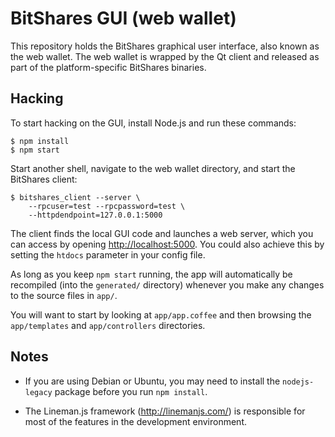 # BitShares GUI (web wallet)

This repository holds the BitShares graphical user interface, also
known as the web wallet.  The web wallet is wrapped by the Qt client
and released as part of the platform-specific BitShares binaries.

## Hacking

To start hacking on the GUI, install Node.js and run these commands:

    $ npm install
    $ npm start

Start another shell, navigate to the web wallet directory, and start
the BitShares client:

    $ bitshares_client --server \
        --rpcuser=test --rpcpassword=test \
        --httpdendpoint=127.0.0.1:5000

The client finds the local GUI code and launches a web server, which
you can access by opening <http://localhost:5000>.  You could also
achieve this by setting the `htdocs` parameter in your config file.

As long as you keep `npm start` running, the app will automatically be
recompiled (into the `generated/` directory) whenever you make any
changes to the source files in `app/`.

You will want to start by looking at `app/app.coffee` and then
browsing the `app/templates` and `app/controllers` directories.

## Notes

* If you are using Debian or Ubuntu, you may need to install the
  `nodejs-legacy` package before you run `npm install`.

* The Lineman.js framework (<http://linemanjs.com/>) is responsible
  for most of the features in the development environment.
